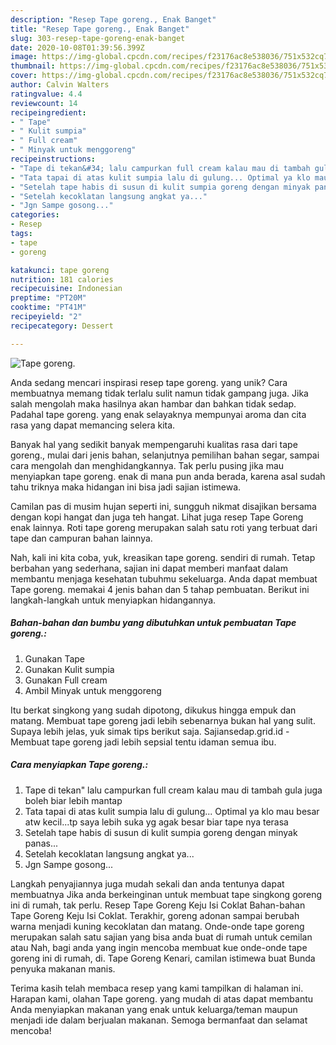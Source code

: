 ```yaml
---
description: "Resep Tape goreng., Enak Banget"
title: "Resep Tape goreng., Enak Banget"
slug: 303-resep-tape-goreng-enak-banget
date: 2020-10-08T01:39:56.399Z
image: https://img-global.cpcdn.com/recipes/f23176ac8e538036/751x532cq70/tape-goreng-foto-resep-utama.jpg
thumbnail: https://img-global.cpcdn.com/recipes/f23176ac8e538036/751x532cq70/tape-goreng-foto-resep-utama.jpg
cover: https://img-global.cpcdn.com/recipes/f23176ac8e538036/751x532cq70/tape-goreng-foto-resep-utama.jpg
author: Calvin Walters
ratingvalue: 4.4
reviewcount: 14
recipeingredient:
- " Tape"
- " Kulit sumpia"
- " Full cream"
- " Minyak untuk menggoreng"
recipeinstructions:
- "Tape di tekan&#34; lalu campurkan full cream kalau mau di tambah gula juga boleh biar lebih mantap"
- "Tata tapai di atas kulit sumpia lalu di gulung... Optimal ya klo mau besar atw kecil...tp saya lebih suka yg agak besar biar tape nya terasa"
- "Setelah tape habis di susun di kulit sumpia goreng dengan minyak panas..."
- "Setelah kecoklatan langsung angkat ya..."
- "Jgn Sampe gosong..."
categories:
- Resep
tags:
- tape
- goreng

katakunci: tape goreng 
nutrition: 181 calories
recipecuisine: Indonesian
preptime: "PT20M"
cooktime: "PT41M"
recipeyield: "2"
recipecategory: Dessert

---
```



![Tape goreng.](https://img-global.cpcdn.com/recipes/f23176ac8e538036/751x532cq70/tape-goreng-foto-resep-utama.jpg)

Anda sedang mencari inspirasi resep tape goreng. yang unik? Cara membuatnya memang tidak terlalu sulit namun tidak gampang juga. Jika salah mengolah maka hasilnya akan hambar dan bahkan tidak sedap. Padahal tape goreng. yang enak selayaknya mempunyai aroma dan cita rasa yang dapat memancing selera kita.

Banyak hal yang sedikit banyak mempengaruhi kualitas rasa dari tape goreng., mulai dari jenis bahan, selanjutnya pemilihan bahan segar, sampai cara mengolah dan menghidangkannya. Tak perlu pusing jika mau menyiapkan tape goreng. enak di mana pun anda berada, karena asal sudah tahu triknya maka hidangan ini bisa jadi sajian istimewa.

Camilan pas di musim hujan seperti ini, sungguh nikmat disajikan bersama dengan kopi hangat dan juga teh hangat. Lihat juga resep Tape Goreng enak lainnya. Roti tape goreng merupakan salah satu roti yang terbuat dari tape dan campuran bahan lainnya.


Nah, kali ini kita coba, yuk, kreasikan tape goreng. sendiri di rumah. Tetap berbahan yang sederhana, sajian ini dapat memberi manfaat dalam membantu menjaga kesehatan tubuhmu sekeluarga. Anda dapat membuat Tape goreng. memakai 4 jenis bahan dan 5 tahap pembuatan. Berikut ini langkah-langkah untuk menyiapkan hidangannya.

<!--inarticleads1-->

##### Bahan-bahan dan bumbu yang dibutuhkan untuk pembuatan Tape goreng.:

1. Gunakan  Tape
1. Gunakan  Kulit sumpia
1. Gunakan  Full cream
1. Ambil  Minyak untuk menggoreng


Itu berkat singkong yang sudah dipotong, dikukus hingga empuk dan matang. Membuat tape goreng jadi lebih sebenarnya bukan hal yang sulit. Supaya lebih jelas, yuk simak tips berikut saja. Sajiansedap.grid.id - Membuat tape goreng jadi lebih sepsial tentu idaman semua ibu. 

<!--inarticleads2-->

##### Cara menyiapkan Tape goreng.:

1. Tape di tekan&#34; lalu campurkan full cream kalau mau di tambah gula juga boleh biar lebih mantap
1. Tata tapai di atas kulit sumpia lalu di gulung... Optimal ya klo mau besar atw kecil...tp saya lebih suka yg agak besar biar tape nya terasa
1. Setelah tape habis di susun di kulit sumpia goreng dengan minyak panas...
1. Setelah kecoklatan langsung angkat ya...
1. Jgn Sampe gosong...


Langkah penyajiannya juga mudah sekali dan anda tentunya dapat membuatnya Jika anda berkeinginan untuk membuat tape singkong goreng ini di rumah, tak perlu. Resep Tape Goreng Keju Isi Coklat Bahan-bahan Tape Goreng Keju Isi Coklat. Terakhir, goreng adonan sampai berubah warna menjadi kuning kecoklatan dan matang. Onde-onde tape goreng merupakan salah satu sajian yang bisa anda buat di rumah untuk cemilan atau Nah, bagi anda yang ingin mencoba membuat kue onde-onde tape goreng ini di rumah, di. Tape Goreng Kenari, camilan istimewa buat Bunda penyuka makanan manis. 

Terima kasih telah membaca resep yang kami tampilkan di halaman ini. Harapan kami, olahan Tape goreng. yang mudah di atas dapat membantu Anda menyiapkan makanan yang enak untuk keluarga/teman maupun menjadi ide dalam berjualan makanan. Semoga bermanfaat dan selamat mencoba!
